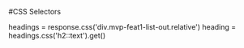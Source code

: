 #CSS Selectors

headings = response.css('div.mvp-feat1-list-out.relative')
heading = headings.css('h2::text').get()